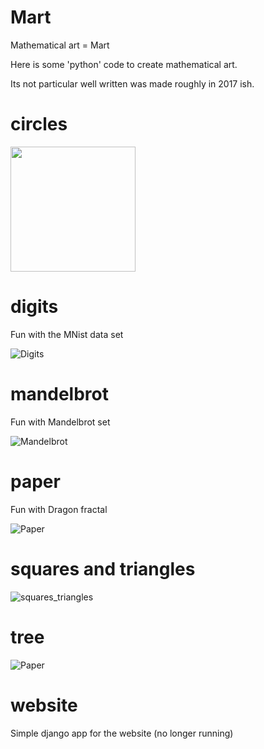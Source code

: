 # Mart

Mathematical art = Mart

Here is some 'python' code to create mathematical art. 

Its not particular well written was made roughly in 2017 ish.

# circles

<img src="./circle/Images/example.png" width="200" height="200" />

# digits

Fun with the MNist data set

![Digits](./digits/images/example_e.png)

# mandelbrot

Fun with Mandelbrot set

![Mandelbrot](./mandelbrot/Images/mart_mandelbrot_preview.svg)


# paper

Fun with Dragon fractal

![Paper](./paper/Images/example.png)

# squares and triangles

![squares_triangles](./squares_triangles/Images/summer_winter.svg)

# tree

![Paper](./tree/Images/example.png)

# website

Simple django app for the website (no longer running)